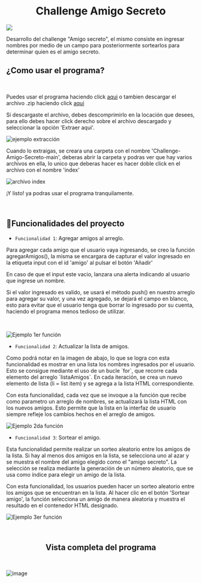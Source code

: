 <h1 align='center' >Challenge Amigo Secreto</h1>

   <p align="left">
   <img src="https://img.shields.io/badge/ESTADO-FINALIZADO-green">
   </p>

   <p align='left'>Desarrollo del challenge "Amigo secreto", el mismo consiste en ingresar nombres por medio de un campo para posteriormente sortearlos para determinar quien es el amigo secreto.</p>


<h2>¿Como usar el programa?</h2>

<br>

<p>Puedes usar el programa haciendo click <a href='https://iumesfk.github.io/Challenge-Amigo-Secreto/' target='_blank'>aqui</a> o tambien descargar el archivo .zip haciendo click <a href='https://github.com/IUmesFK/Challenge-Amigo-Secreto/archive/refs/heads/main.zip'>aqui</a></p>

<p>Si descargaste el archivo, debes descomprimirlo en la locación que desees, para ello debes hacer click derecho sobre el archivo descargado y seleccionar la opción 'Extraer aqui'.</p>

![ejemplo extracción](https://github.com/user-attachments/assets/b600f3d9-90b0-41a3-9ce9-54933ca81d51)

<p>Cuando lo extraigas, se creara una carpeta con el nombre 'Challenge-Amigo-Secreto-main', deberas abrir la carpeta y podras ver que hay varios archivos en ella, lo unico que deberas hacer es hacer doble click en el archivo con el nombre 'index'</p>

![archivo index](https://github.com/user-attachments/assets/85036f70-b197-421b-b4e1-57644e5156e1)

<p>¡Y listo! ya podras usar el programa tranquilamente.</p>

<br>

   ## :hammer:Funcionalidades del proyecto

- `Funcionalidad 1`: Agregar amigos al arreglo.
<p>Para agregar cada amigo que el usuario vaya ingresando, se creo la función agregarAmigos(), la misma se encargara de capturar el valor ingresado en la etiqueta input con el id 'amigo' al pulsar el botón 'Añadir'</p>
<p>En caso de que el input este vacio, lanzara una alerta indicando al usuario que ingrese un nombre.</p>
<p>Si el valor ingresado es valido, se usará el método push() en nuestro arreglo para agregar su valor, y una vez agregado, se dejará el campo en blanco, esto para evitar que el usuario tenga que borrar lo ingresado por su cuenta, haciendo el programa menos tedioso de utilizar.</p>
<br>

![Ejemplo 1er función](https://github.com/user-attachments/assets/f73a25cb-0110-4bf6-ade3-d56d70d0b16a)


- `Funcionalidad 2`: Actualizar la lista de amigos.

<p>Como podrá notar en la imagen de abajo, lo que se logra con esta funcionalidad es mostrar en una lista los nombres ingresados por el usuario. Esto se consigue mediante el uso de un bucle `for`, que recorre cada elemento del arreglo `listaAmigos`. En cada iteración, se crea un nuevo elemento de lista (li = list item) y se agrega a la lista HTML correspondiente.</p>

<p>Con esta funcionalidad, cada vez que se invoque a la función que recibe como parametro un arreglo de nombres, se actualizará la lista HTML con los nuevos amigos. Esto permite que la lista en la interfaz de usuario siempre refleje los cambios hechos en el arreglo de amigos.</p>

  ![Ejemplo 2da función](https://github.com/user-attachments/assets/a1eb1abb-09b5-4c6a-b5a1-1ebbd8e561ae)

- `Funcionalidad 3`: Sortear el amigo.

<p>Esta funcionalidad permite realizar un sorteo aleatorio entre los amigos de la lista. Si hay al menos dos amigos en la lista, se selecciona uno al azar y se muestra el nombre del amigo elegido como el "amigo secreto". La selección se realiza mediante la generación de un número aleatorio, que se usa como índice para elegir un amigo de la lista.</p>

<p>Con esta funcionalidad, los usuarios pueden hacer un sorteo aleatorio entre los amigos que se encuentran en la lista. Al hacer clic en el botón 'Sortear amigo', la función selecciona un amigo de manera aleatoria y muestra el resultado en el contenedor HTML designado.</p>

![Ejemplo 3er función](https://github.com/user-attachments/assets/f0db5170-071a-4012-93b1-2c30ea6f13e3)

<br>

<h2 align='center' >Vista completa del programa</h2>

<br>

![image](https://github.com/user-attachments/assets/fe3c0b23-a537-4333-8cb0-2cb9517385e1)
